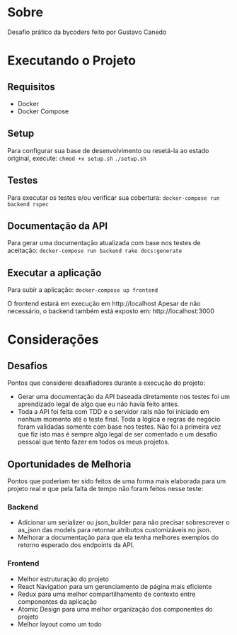 # Sobre
Desafio prático da bycoders feito por Gustavo Canedo

# Executando o Projeto
## Requisitos
 - Docker
 - Docker Compose

## Setup
Para configurar sua base de desenvolvimento ou resetá-la ao estado original, execute:
`chmod +x setup.sh`
`./setup.sh`

## Testes
Para executar os testes e/ou verificar sua cobertura:
`docker-compose run backend rspec`

## Documentação da API
Para gerar uma documentação atualizada com base nos testes de aceitação:
`docker-compose run backend rake docs:generate`

## Executar a aplicação
Para subir a aplicação:
`docker-compose up frontend`

O frontend estará em execução em http://localhost
Apesar de não necessário, o backend também está exposto em: http://localhost:3000

# Considerações
## Desafios
Pontos que considerei desafiadores durante a execução do projeto:
- Gerar uma documentação da API baseada diretamente nos testes foi um aprendizado legal de algo que eu não havia feito antes.
- Toda a API foi feita com TDD e o servidor rails não foi iniciado em nenhum momento até o teste final. Toda a lógica e regras de negócio foram validadas somente com base nos testes. Não foi a primeira vez que fiz isto mas é sempre algo legal de ser comentado e um desafio pessoal que tento fazer em todos os meus projetos.

## Oportunidades de Melhoria
Pontos que poderiam ter sido feitos de uma forma mais elaborada para um projeto real e que pela falta de tempo não foram feitos nesse teste:

### Backend
- Adicionar um serializer ou json_builder para não precisar sobrescrever o as_json das models para retornar atributos customizáveis no json.
- Melhorar a documentação para que ela tenha melhores exemplos do retorno esperado dos endpoints da API.

### Frontend
- Melhor estruturação do projeto
- React Navigation para um gerenciamento de página mais eficiente
- Redux para uma melhor compartilhamento de contexto entre componentes da aplicação
- Atomic Design para uma melhor organização dos componentes do projeto
- Melhor layout como um todo
